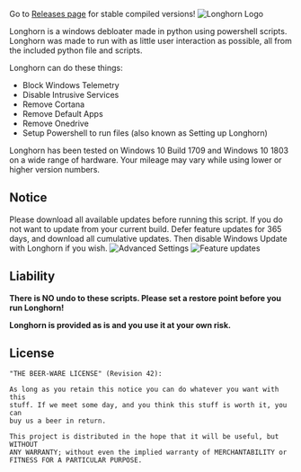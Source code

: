 Go to [Releases page](https://github.com/VincentXII/Longhorn/releases) for stable compiled versions!
![Longhorn Logo](http://repo.vincentxii.us/longhorn/longhorn-logo.png)

Longhorn is a windows debloater made in python using powershell scripts. Longhorn was made to run with as little user interaction as possible, all from the included python file and scripts.

Longhorn can do these things:

* Block Windows Telemetry
* Disable Intrusive Services
* Remove Cortana
* Remove Default Apps
* Remove Onedrive
* Setup Powershell to run files (also known as Setting up Longhorn)

Longhorn has been tested on Windows 10 Build 1709 and Windows 10 1803 on a wide range of hardware. Your mileage may vary while using lower or higher version numbers.

## Notice
Please download all available updates before running this script. If you do not want to update from your current build. Defer feature updates for 365 days, and download all cumulative updates. Then disable Windows Update with Longhorn if you wish.
![Advanced Settings](https://cdn.discordapp.com/attachments/456221994074112028/509484692505100325/unknown.png)
![Feature updates](https://cdn.discordapp.com/attachments/456221994074112028/509484775547863060/unknown.png)

## Liability
**There is NO undo to these scripts. Please set a restore point before you run Longhorn!**

**Longhorn is provided as is and you use it at your own risk.**

## License

    "THE BEER-WARE LICENSE" (Revision 42):

    As long as you retain this notice you can do whatever you want with this
    stuff. If we meet some day, and you think this stuff is worth it, you can
    buy us a beer in return.

    This project is distributed in the hope that it will be useful, but WITHOUT
    ANY WARRANTY; without even the implied warranty of MERCHANTABILITY or
    FITNESS FOR A PARTICULAR PURPOSE.
